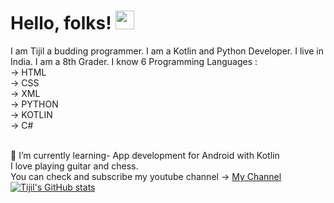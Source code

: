 # Hello, folks! <img src="https://raw.githubusercontent.com/MartinHeinz/MartinHeinz/master/wave.gif" width="30px">
I am Tijil a budding programmer. I am a Kotlin and Python Developer. I live in India. I am a 8th Grader. 
I know 6 Programming Languages :
<br> -> HTML 
<br> -> CSS
<br> -> XML
<br> -> PYTHON
<br> -> KOTLIN
<br> -> C#


<br> 🌱 I’m currently learning- App development for Android with Kotlin 
    <br> I love playing guitar and chess. 
    <br> You can check and subscribe my youtube channel -> <a href="https://www.youtube.com/channel/UC-BQdiPl1XQFxdzq63S4v6Q"> My Channel </a>
   <br> [![Tijil's GitHub stats](https://github-readme-stats.vercel.app/api?username=Tijil2111)](https://github.com/anuraghazra/github-readme-stats)



<!--
**Tijil2111/Tijil2111** is a ✨ _special_ ✨ repository because its `README.md` (this file) appears on your GitHub profile.

Here are some ideas to get you started:

- 🔭 I’m currently working on ...
- 🌱 I’m currently learning ...
- 👯 I’m looking to collaborate on ...
- 🤔 I’m looking for help with ...
- 💬 Ask me about ...
- 📫 How to reach me: ...
- 😄 Pronouns: ...
- ⚡ Fun fact: ...
-->
